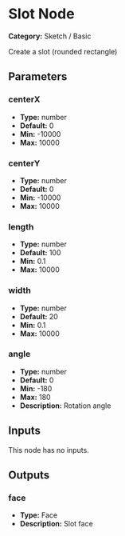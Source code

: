
# Slot Node

**Category:** Sketch / Basic

Create a slot (rounded rectangle)

## Parameters


### centerX
- **Type:** number
- **Default:** 0
- **Min:** -10000
- **Max:** 10000



### centerY
- **Type:** number
- **Default:** 0
- **Min:** -10000
- **Max:** 10000



### length
- **Type:** number
- **Default:** 100
- **Min:** 0.1
- **Max:** 10000



### width
- **Type:** number
- **Default:** 20
- **Min:** 0.1
- **Max:** 10000



### angle
- **Type:** number
- **Default:** 0
- **Min:** -180
- **Max:** 180
- **Description:** Rotation angle


## Inputs

This node has no inputs.

## Outputs


### face
- **Type:** Face
- **Description:** Slot face



